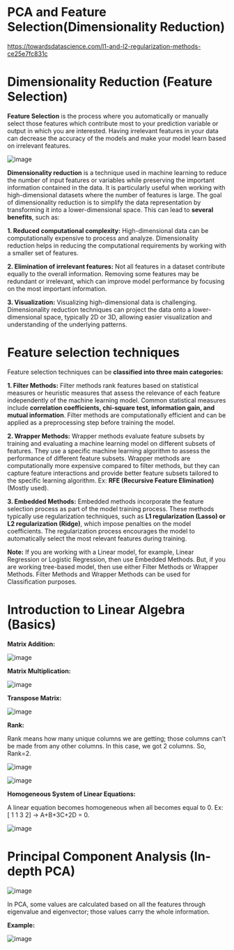 # PCA and Feature Selection(Dimensionality Reduction)

https://towardsdatascience.com/l1-and-l2-regularization-methods-ce25e7fc831c
# Dimensionality Reduction (Feature Selection)

**Feature Selection** is the process where you automatically or manually select those features which contribute most to your prediction variable or output in which you are interested. Having irrelevant features in your data can decrease the accuracy of the models and make your model learn based on irrelevant features.

![image](https://github.com/TITHI-KHAN/PCA-and-Feature-Selection-----Dimensionality-Reduction/assets/65033964/30a8c2df-ce96-47c5-b1cf-d5cc1ffe93ca)

**Dimensionality reduction** is a technique used in machine learning to reduce the number of input features or variables while preserving the important information contained in the data. It is particularly useful when working with high-dimensional datasets where the number of features is large. The goal of dimensionality reduction is to simplify the data representation by transforming it into a lower-dimensional space. This can lead to **several benefits**, such as:

**1. Reduced computational complexity:** High-dimensional data can be computationally expensive to process and analyze. Dimensionality reduction helps in reducing the computational requirements by working with a smaller set of features.

**2. Elimination of irrelevant features:** Not all features in a dataset contribute equally to the overall information. Removing some features may be redundant or irrelevant, which can improve model performance by focusing on the most important information.

**3. Visualization:** Visualizing high-dimensional data is challenging. Dimensionality reduction techniques can project the data onto a lower-dimensional space, typically 2D or 3D, allowing easier visualization and understanding of the underlying patterns.

# Feature selection techniques

Feature selection techniques can be **classified into three main categories:**

**1. Filter Methods:** Filter methods rank features based on statistical measures or heuristic measures that assess the relevance of each feature independently of the machine learning model. Common statistical measures include **correlation coefficients, chi-square test, information gain, and mutual information**. Filter methods are computationally efficient and can be applied as a preprocessing step before training the model.

**2. Wrapper Methods:** Wrapper methods evaluate feature subsets by training and evaluating a machine learning model on different subsets of features. They use a specific machine learning algorithm to assess the performance of different feature subsets. Wrapper methods are computationally more expensive compared to filter methods, but they can capture feature interactions and provide better feature subsets tailored to the specific learning algorithm. Ex: **RFE (Recursive Feature Elimination)** (Mostly used).

**3. Embedded Methods:** Embedded methods incorporate the feature selection process as part of the model training process. These methods typically use regularization techniques, such as **L1 regularization (Lasso) or L2 regularization (Ridge)**, which impose penalties on the model coefficients. The regularization process encourages the model to automatically select the most relevant features during training.

**Note:** If you are working with a Linear model, for example, Linear Regression or Logistic Regression, then use Embedded Methods. But, if you are working tree-based model, then use either Filter Methods or Wrapper Methods. Filter Methods and Wrapper Methods can be used for Classification purposes.

# Introduction to Linear Algebra (Basics)

**Matrix Addition:**


![image](https://github.com/TITHI-KHAN/PCA-and-Feature-Selection-----Dimensionality-Reduction/assets/65033964/5af6b542-891d-4775-ac38-e8116d13621b)

**Matrix Multiplication:**


![image](https://github.com/TITHI-KHAN/PCA-and-Feature-Selection-----Dimensionality-Reduction/assets/65033964/3686b64a-82f2-4618-b057-dfd8eb00082f)

**Transpose Matrix:**


![image](https://github.com/TITHI-KHAN/PCA-and-Feature-Selection-----Dimensionality-Reduction/assets/65033964/19d4b6a5-d402-464b-a5af-83f2457d7cc6)

**Rank:**

Rank means how many unique columns we are getting; those columns can't be made from any other columns. In this case, we got 2 columns. So, Rank=2.

![image](https://github.com/TITHI-KHAN/PCA-and-Feature-Selection-----Dimensionality-Reduction/assets/65033964/af6c5ea9-7cf3-4133-b258-2ce7e34a2bfa)

![image](https://github.com/TITHI-KHAN/PCA-and-Feature-Selection-----Dimensionality-Reduction/assets/65033964/14782ef3-b299-4cdb-bb73-0428375fb0c4)

**Homogeneous System of Linear Equations:**

A linear equation becomes homogeneous when all becomes equal to 0.
Ex: [ 1 1 3 2] -> A+B+3C+2D = 0.

![image](https://github.com/TITHI-KHAN/PCA-and-Feature-Selection-----Dimensionality-Reduction/assets/65033964/fea58b9b-7bc0-456d-943b-2a000f2a69fb)

# Principal Component Analysis (In-depth PCA)

![image](https://github.com/TITHI-KHAN/PCA-and-Feature-Selection-----Dimensionality-Reduction/assets/65033964/38c1a5ee-a6c5-4c63-88f5-4457d8f439a8)

In PCA, some values are calculated based on all the features through eigenvalue and eigenvector; those values carry the whole information.

**Example:**

![image](https://github.com/TITHI-KHAN/PCA-and-Feature-Selection-----Dimensionality-Reduction/assets/65033964/0762ac32-d26c-4b6a-bf0f-bbbde379ebc2)

